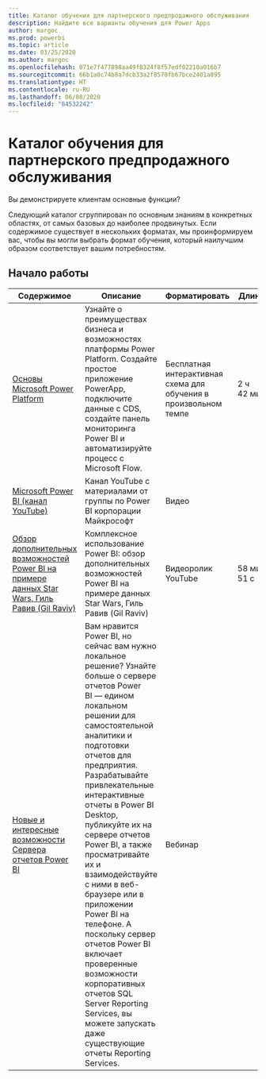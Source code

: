 ```yaml
---
title: Каталог обучения для партнерского предпродажного обслуживания
description: Найдите все варианты обучения для Power Apps
author: margoc
ms.prod: powerbi
ms.topic: article
ms.date: 03/25/2020
ms.author: margoc
ms.openlocfilehash: 071e7f477898aa49f8324f8f57edf02210a016b7
ms.sourcegitcommit: 66b1a0c74b8a7dcb33a2f8570fb67bce2401a895
ms.translationtype: HT
ms.contentlocale: ru-RU
ms.lasthandoff: 06/08/2020
ms.locfileid: "84532242"
---
```

# <a name="partner-pre-sales-learning-catalog"></a>Каталог обучения для партнерского предпродажного обслуживания

Вы демонстрируете клиентам основные функции? 

Следующий каталог сгруппирован по основным знаниям в конкретных областях, от самых базовых до наиболее продвинутых. Если содержимое существует в нескольких форматах, мы проинформируем вас, чтобы вы могли выбрать формат обучения, который наилучшим образом соответствует вашим потребностям.

## <a name="get-started"></a>Начало работы<a name="get-started"></a>
| Содержимое  | Описание | Форматировать  | Длина   |
|-------------------------------------------------------------------------------------------------------------------------------------|-------------------------------------------------------------------------------------------------------------------------------------------------------------------------------------------------------------------------------------------------------------------------------------------------------------------------------------------------------------------------------------------------------------------------------------------------------------------------------------------------------------------------------------------------------------------|---------------------------------------|-------------|
| [Основы Microsoft Power Platform](https://docs.microsoft.com/learn/paths/power-plat-fundamentals/)   | Узнайте о преимуществах бизнеса и возможностях платформы Power Platform. Создайте простое приложение PowerApp, подключите данные с CDS, создайте панель мониторинга Power BI и автоматизируйте процесс с Microsoft Flow.   | Бесплатная интерактивная схема для обучения в произвольном темпе | 2 ч 42 мин   |
| [Microsoft Power BI (канал YouTube)](https://www.youtube.com/user/mspowerbi/videos)                                                 | Канал YouTube с материалами от группы по Power BI корпорации Майкрософт  | Видео |             |
| [Обзор дополнительных возможностей Power BI на примере данных Star Wars, Гиль Равив (Gil Raviv)](https://www.youtube.com/watch?v=r0Qk5V8dvgg) | Комплексное использование Power BI: обзор дополнительных возможностей Power BI на примере данных Star Wars, Гиль Равив (Gil Raviv)  | Видеоролик YouTube   | 58 мин 51 с |
| [Новые и интересные возможности Сервера отчетов Power BI](https://info.microsoft.com/whats-new-powerbi-report-server-ondemand.html)       | Вам нравится Power BI, но сейчас вам нужно локальное решение? Узнайте больше о сервере отчетов Power BI — едином локальном решении для самостоятельной аналитики и подготовки отчетов для предприятия. Разрабатывайте привлекательные интерактивные отчеты в Power BI Desktop, публикуйте их на сервере отчетов Power BI, а также просматривайте их и взаимодействуйте с ними в веб-браузере или в приложении Power BI на телефоне. А поскольку сервер отчетов Power BI включает проверенные возможности корпоративных отчетов SQL Server Reporting Services, вы можете запускать даже существующие отчеты Reporting Services. | Вебинар   |             |